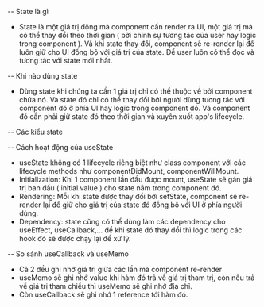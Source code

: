 -- State là gì

- State là một giá trị động mà component cần render ra UI, một giá trị mà có thể thay đổi theo thời gian ( bởi chính sự tương tác của user hay logic trong component ). Và khi state thay đổi, component sẽ re-render lại để luôn giữ cho UI đồng bộ với giá trị của state. Để user luôn có thể đọc và tương tác với state mới nhất.

-- Khi nào dùng state

- Dùng state khi chúng ta cần 1 giá trị chỉ có thể thuộc về bởi component chứa nó. Và state đó chỉ có thể thay đổi bởi người dùng tương tác với component đó ở phía UI hay logic trong component đó. Và component đó cần phải giữ state đó theo thời gian và xuyên xuốt app's lifecycle.

-- Các kiểu state

-- Cách hoạt động của useState

- useState không có 1 lifecycle riêng biệt như class component với các lifecycle methods như componentDidMount, componentWillMount.
- Initialization: Khi 1 component lần đầu được mount, useState sẽ gán giá trị ban đầu ( initial value ) cho state nằm trong component đó.
- Rendering: Mỗi khi state được thay đổi bởi setState, component sẽ re-render lại để giữ cho giá trị của state đó đồng bộ với UI ở phía người dùng.
- Dependency: state cũng có thể dùng làm các dependency cho useEffect, useCallback,... để khi state đó thay đổi thì logic trong các hook đó sẽ được chạy lại để xử lý.

-- So sánh useCallback và useMemo

- Cả 2 đều ghi nhớ giá trị giữa các lần mà component re-render
- useMemo sẽ ghi nhớ value khi hàm đó trả về giá trị tham trị, còn nếu trả về giá trị tham chiếu thì useMemo sẽ ghi nhớ địa chỉ.
- Còn useCallback sẽ ghi nhớ 1 reference tới hàm đó.
